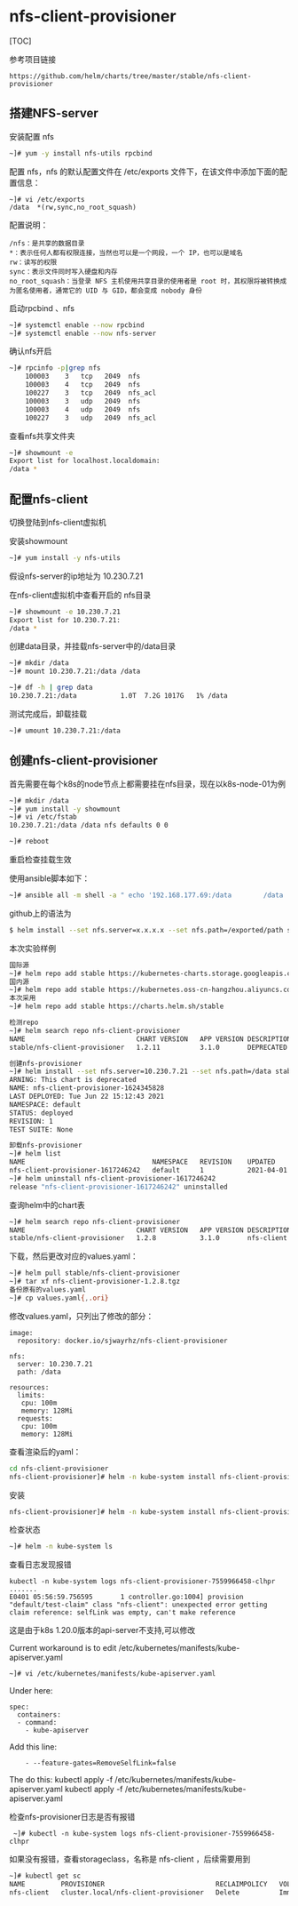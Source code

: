 # nfs-client-provisioner

[TOC]

参考项目链接

```
https://github.com/helm/charts/tree/master/stable/nfs-client-provisioner
```



## 搭建NFS-server

安装配置 nfs

```bash
~]# yum -y install nfs-utils rpcbind
```

配置 nfs，nfs 的默认配置文件在 /etc/exports 文件下，在该文件中添加下面的配置信息：

```
~]# vi /etc/exports
/data  *(rw,sync,no_root_squash)
```

配置说明：

```
/nfs：是共享的数据目录
*：表示任何人都有权限连接，当然也可以是一个网段，一个 IP，也可以是域名
rw：读写的权限
sync：表示文件同时写入硬盘和内存
no_root_squash：当登录 NFS 主机使用共享目录的使用者是 root 时，其权限将被转换成为匿名使用者，通常它的 UID 与 GID，都会变成 nobody 身份
```

启动rpcbind 、nfs

```bash
~]# systemctl enable --now rpcbind
~]# systemctl enable --now nfs-server
```

确认nfs开启

```bash
~]# rpcinfo -p|grep nfs
    100003    3   tcp   2049  nfs
    100003    4   tcp   2049  nfs
    100227    3   tcp   2049  nfs_acl
    100003    3   udp   2049  nfs
    100003    4   udp   2049  nfs
    100227    3   udp   2049  nfs_acl
```

查看nfs共享文件夹

```bash
~]# showmount -e
Export list for localhost.localdomain:
/data *
```

## 配置nfs-client

切换登陆到nfs-client虚拟机

安装showmount

```bash
~]# yum install -y nfs-utils
```

假设nfs-server的ip地址为 10.230.7.21

在nfs-client虚拟机中查看开启的 nfs目录

```bash
~]# showmount -e 10.230.7.21
Export list for 10.230.7.21:
/data *
```

创建data目录，并挂载nfs-server中的/data目录

```bash
~]# mkdir /data
~]# mount 10.230.7.21:/data /data

~]# df -h | grep data
10.230.7.21:/data           1.0T  7.2G 1017G   1% /data
```

测试完成后，卸载挂载

```bash
~]# umount 10.230.7.21:/data
```



## 创建nfs-client-provisioner

首先需要在每个k8s的node节点上都需要挂在nfs目录，现在以k8s-node-01为例

```bash
~]# mkdir /data
~]# yum install -y showmount
~]# vi /etc/fstab
10.230.7.21:/data /data nfs defaults 0 0

~]# reboot
```

重启检查挂载生效

使用ansible脚本如下：

```bash
~]# ansible all -m shell -a " echo '192.168.177.69:/data        /data                    nfs     defaults              0 0' >> /etc/fstab"
```

github上的语法为

```bash
$ helm install --set nfs.server=x.x.x.x --set nfs.path=/exported/path stable/nfs-client-provisioner 
```

本次实验样例

```bash
国际源
~]# helm repo add stable https://kubernetes-charts.storage.googleapis.com
国内源
~]# helm repo add stable https://kubernetes.oss-cn-hangzhou.aliyuncs.com/charts
本次采用
~]# helm repo add stable https://charts.helm.sh/stable

检测repo
~]# helm search repo nfs-client-provisioner
NAME                         	CHART VERSION	APP VERSION	DESCRIPTION
stable/nfs-client-provisioner	1.2.11       	3.1.0      	DEPRECATED - nfs-client is an automatic provisi...

创建nfs-provisioner
~]# helm install --set nfs.server=10.230.7.21 --set nfs.path=/data stable/nfs-client-provisioner --namespace kube-system --generate-name
ARNING: This chart is deprecated
NAME: nfs-client-provisioner-1624345828
LAST DEPLOYED: Tue Jun 22 15:12:43 2021
NAMESPACE: default
STATUS: deployed
REVISION: 1
TEST SUITE: None

卸载nfs-provisioner
~]# helm list
NAME                             	NAMESPACE	REVISION	UPDATED                                	STATUS  	CHART                        APP VERSION
nfs-client-provisioner-1617246242	default  	1       	2021-04-01 11:04:04.517570448 +0800 CST	deployed	nfs-client-provisioner-1.2.113.1.0
~]# helm uninstall nfs-client-provisioner-1617246242
release "nfs-client-provisioner-1617246242" uninstalled
```

查询helm中的chart表

```bash
~]# helm search repo nfs-client-provisioner
NAME                         	CHART VERSION	APP VERSION	DESCRIPTION                                       
stable/nfs-client-provisioner	1.2.8        	3.1.0      	nfs-client is an automatic provisioner that use...
```

下载，然后更改对应的values.yaml：

```bash
~]# helm pull stable/nfs-client-provisioner
~]# tar xf nfs-client-provisioner-1.2.8.tgz
备份原有的values.yaml
~]# cp values.yaml{,.ori}
```

修改values.yaml，只列出了修改的部分：

```
image:
  repository: docker.io/sjwayrhz/nfs-client-provisioner

nfs:
  server: 10.230.7.21
  path: /data

resources:
  limits:
   cpu: 100m
   memory: 128Mi
  requests:
   cpu: 100m
   memory: 128Mi
```

查看渲染后的yaml：

```bash
cd nfs-client-provisioner
nfs-client-provisioner]# helm -n kube-system install nfs-client-provisioner ./ --dry-run --debug
```

安装

```bash
nfs-client-provisioner]# helm -n kube-system install nfs-client-provisioner ./
```

检查状态

```bash
~]# helm -n kube-system ls
```

查看日志发现报错

```
kubectl -n kube-system logs nfs-client-provisioner-7559966458-clhpr
.......
E0401 05:56:59.756595       1 controller.go:1004] provision "default/test-claim" class "nfs-client": unexpected error getting claim reference: selfLink was empty, can't make reference
```

这是由于k8s 1.20.0版本的api-server不支持,可以修改

Current workaround is to edit /etc/kubernetes/manifests/kube-apiserver.yaml

```bash
~]# vi /etc/kubernetes/manifests/kube-apiserver.yaml
```

Under here:

```
spec:
  containers:
  - command:
    - kube-apiserver
```

Add this line:

```
    - --feature-gates=RemoveSelfLink=false
```

The do this:
kubectl apply -f /etc/kubernetes/manifests/kube-apiserver.yaml
kubectl apply -f /etc/kubernetes/manifests/kube-apiserver.yaml

检查nfs-provisioner日志是否有报错

```
 ~]# kubectl -n kube-system logs nfs-client-provisioner-7559966458-clhpr
```

如果没有报错，查看storageclass，名称是 nfs-client ，后续需要用到

```bash
~]# kubectl get sc
NAME         PROVISIONER                            RECLAIMPOLICY   VOLUMEBINDINGMODE   ALLOWVOLUMEEXPANSION   AGE
nfs-client   cluster.local/nfs-client-provisioner   Delete          Immediate           true                   61m
```

